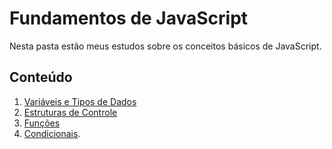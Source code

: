 # Fundamentos de JavaScript

Nesta pasta estão meus estudos sobre os conceitos básicos de JavaScript.

## Conteúdo
1. [Variáveis e Tipos de Dados](./variaveis-tipos.md)
2. [Estruturas de Controle](./estruturas-controle.md)
3. [Funções](./funcoes.md)
4. [Condicionais](./condicionais.md).

